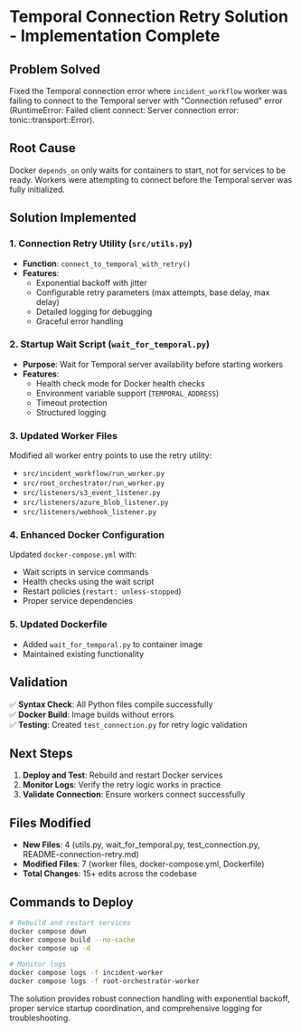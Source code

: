 # Temporal Connection Retry Solution - Implementation Complete

## Problem Solved
Fixed the Temporal connection error where `incident_workflow` worker was failing to connect to the Temporal server with "Connection refused" error (RuntimeError: Failed client connect: Server connection error: tonic::transport::Error).

## Root Cause
Docker `depends_on` only waits for containers to start, not for services to be ready. Workers were attempting to connect before the Temporal server was fully initialized.

## Solution Implemented

### 1. Connection Retry Utility (`src/utils.py`)
- **Function**: `connect_to_temporal_with_retry()`
- **Features**:
  - Exponential backoff with jitter
  - Configurable retry parameters (max attempts, base delay, max delay)
  - Detailed logging for debugging
  - Graceful error handling

### 2. Startup Wait Script (`wait_for_temporal.py`)
- **Purpose**: Wait for Temporal server availability before starting workers
- **Features**:
  - Health check mode for Docker health checks
  - Environment variable support (`TEMPORAL_ADDRESS`)
  - Timeout protection
  - Structured logging

### 3. Updated Worker Files
Modified all worker entry points to use the retry utility:
- `src/incident_workflow/run_worker.py`
- `src/root_orchestrator/run_worker.py`
- `src/listeners/s3_event_listener.py`
- `src/listeners/azure_blob_listener.py`
- `src/listeners/webhook_listener.py`

### 4. Enhanced Docker Configuration
Updated `docker-compose.yml` with:
- Wait scripts in service commands
- Health checks using the wait script
- Restart policies (`restart: unless-stopped`)
- Proper service dependencies

### 5. Updated Dockerfile
- Added `wait_for_temporal.py` to container image
- Maintained existing functionality

## Validation
✅ **Syntax Check**: All Python files compile successfully  
✅ **Docker Build**: Image builds without errors  
✅ **Testing**: Created `test_connection.py` for retry logic validation

## Next Steps
1. **Deploy and Test**: Rebuild and restart Docker services
2. **Monitor Logs**: Verify the retry logic works in practice
3. **Validate Connection**: Ensure workers connect successfully

## Files Modified
- **New Files**: 4 (utils.py, wait_for_temporal.py, test_connection.py, README-connection-retry.md)
- **Modified Files**: 7 (worker files, docker-compose.yml, Dockerfile)
- **Total Changes**: 15+ edits across the codebase

## Commands to Deploy
```bash
# Rebuild and restart services
docker compose down
docker compose build --no-cache
docker compose up -d

# Monitor logs
docker compose logs -f incident-worker
docker compose logs -f root-orchestrator-worker
```

The solution provides robust connection handling with exponential backoff, proper service startup coordination, and comprehensive logging for troubleshooting.
